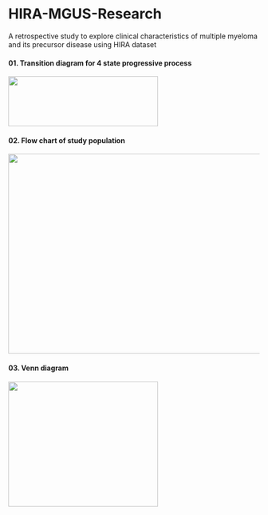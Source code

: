 # HIRA-MGUS-Research
A retrospective study to explore clinical characteristics of multiple myeloma  and its precursor disease using HIRA dataset 

#### 01. Transition diagram for 4 state progressive process  
<img src="https://github.com/SeuljiMoon/HIRA-MGUS-Research/assets/129368100/90c63d42-fca9-4663-8fea-fa03062b7a9b.png" width="300" height="100"/>



#### 02. Flow chart of study population
<img src="https://github.com/SeuljiMoon/HIRA-MGUS-Research/assets/129368100/447ad786-4148-48ba-9942-7e070d7758f3.png" width="600" height="400"/>



#### 03. Venn diagram
<img src="https://github.com/SeuljiMoon/HIRA-MGUS-Research/assets/129368100/cdb777b0-5b85-48f5-9c5a-148709a8ab61.png" width="300" height="250"/>
